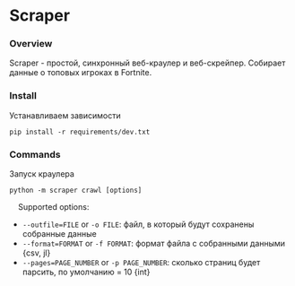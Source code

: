 # Scraper

### Overview
Scraper - простой, синхронный веб-краулер и веб-скрейпер.
Собирает данные о топовых игроках в Fortnite.
### Install
Устанавливаем зависимости
```shell script
pip install -r requirements/dev.txt
```

### Commands
Запуск краулера
```shell script
python -m scraper crawl [options]
```
&nbsp;&nbsp;&nbsp;&nbsp;Supported options:
  - ```--outfile=FILE``` or ```-o FILE```: файл, в который будут сохранены собранные данные
  - ```--format=FORMAT``` or ```-f FORMAT```: формат файла с собранными данными {csv, jl}
  - ```--pages=PAGE_NUMBER``` or ```-p PAGE_NUMBER```: сколько страниц будет парсить, по умолчанию = 10 {int}